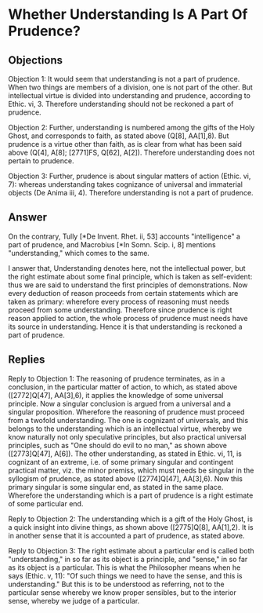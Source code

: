 # Whether Understanding Is A Part Of Prudence?

## Objections

Objection 1: It would seem that understanding is not a part of prudence. When two things are members of a division, one is not part of the other. But intellectual virtue is divided into understanding and prudence, according to Ethic. vi, 3. Therefore understanding should not be reckoned a part of prudence.

Objection 2: Further, understanding is numbered among the gifts of the Holy Ghost, and corresponds to faith, as stated above (Q[8], AA[1],8). But prudence is a virtue other than faith, as is clear from what has been said above (Q[4], A[8]; [2771]FS, Q[62], A[2]). Therefore understanding does not pertain to prudence.

Objection 3: Further, prudence is about singular matters of action (Ethic. vi, 7): whereas understanding takes cognizance of universal and immaterial objects (De Anima iii, 4). Therefore understanding is not a part of prudence.

## Answer

On the contrary, Tully [*De Invent. Rhet. ii, 53] accounts "intelligence" a part of prudence, and Macrobius [*In Somn. Scip. i, 8] mentions "understanding," which comes to the same.

I answer that, Understanding denotes here, not the intellectual power, but the right estimate about some final principle, which is taken as self-evident: thus we are said to understand the first principles of demonstrations. Now every deduction of reason proceeds from certain statements which are taken as primary: wherefore every process of reasoning must needs proceed from some understanding. Therefore since prudence is right reason applied to action, the whole process of prudence must needs have its source in understanding. Hence it is that understanding is reckoned a part of prudence.

## Replies

Reply to Objection 1: The reasoning of prudence terminates, as in a conclusion, in the particular matter of action, to which, as stated above ([2772]Q[47], AA[3],6), it applies the knowledge of some universal principle. Now a singular conclusion is argued from a universal and a singular proposition. Wherefore the reasoning of prudence must proceed from a twofold understanding. The one is cognizant of universals, and this belongs to the understanding which is an intellectual virtue, whereby we know naturally not only speculative principles, but also practical universal principles, such as "One should do evil to no man," as shown above ([2773]Q[47], A[6]). The other understanding, as stated in Ethic. vi, 11, is cognizant of an extreme, i.e. of some primary singular and contingent practical matter, viz. the minor premiss, which must needs be singular in the syllogism of prudence, as stated above ([2774]Q[47], AA[3],6). Now this primary singular is some singular end, as stated in the same place. Wherefore the understanding which is a part of prudence is a right estimate of some particular end.

Reply to Objection 2: The understanding which is a gift of the Holy Ghost, is a quick insight into divine things, as shown above ([2775]Q[8], AA[1],2). It is in another sense that it is accounted a part of prudence, as stated above.

Reply to Objection 3: The right estimate about a particular end is called both "understanding," in so far as its object is a principle, and "sense," in so far as its object is a particular. This is what the Philosopher means when he says (Ethic. v, 11): "Of such things we need to have the sense, and this is understanding." But this is to be understood as referring, not to the particular sense whereby we know proper sensibles, but to the interior sense, whereby we judge of a particular.